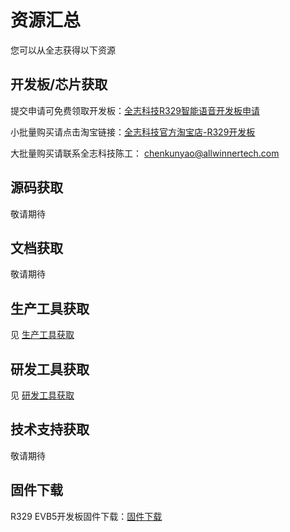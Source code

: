 # 资源汇总

您可以从全志获得以下资源




## 开发板/芯片获取

提交申请可免费领取开发板：[全志科技R329智能语音开发板申请](http://allwinnertech.mikecrm.com/quJAIxI)

小批量购买请点击淘宝链接：[全志科技官方淘宝店-R329开发板](https://item.taobao.com/item.htm?spm=a1z10.1-c-s.w137644-23414080273.26.234e6b22hEvtDi&id=636944067275)    

大批量购买请联系全志科技陈工： chenkunyao@allwinnertech.com

## 源码获取
敬请期待

## 文档获取
敬请期待

## 生产工具获取

见 [生产工具获取](https://r329.docs.allwinnertech.com/zh_CN/latest/getsource/gettools/)

## 研发工具获取

见 [研发工具获取](https://r329.docs.allwinnertech.com/zh_CN/latest/getsource/getdevtools/)

## 技术支持获取

敬请期待

##  固件下载

R329 EVB5开发板固件下载：[固件下载](https://r329.docs.allwinnertech.com/zh_CN/latest/getsource/getr329img/)



